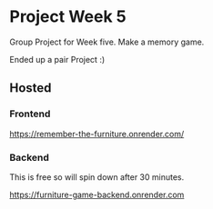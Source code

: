 # Project Week 5

Group Project for Week five. Make a memory game. 

Ended up a pair Project :)

## Hosted

### Frontend

https://remember-the-furniture.onrender.com/

### Backend

This is free so will spin down after 30 minutes. 

https://furniture-game-backend.onrender.com



